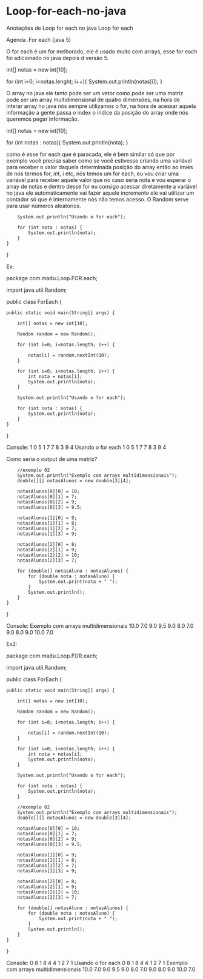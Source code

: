 # Loop-for-each-no-java

Anotações de Loop for each no java
                                                                            Loop for each

Agenda
.For each (java 5)

O for each é um for melhorado, ele é usado muito com arrays, esse for each foi adicionado no java depois d versão 5.

int[] notas = new int[10];

for (int i=0; i<notas.lenght; i++){
  System.out.println(notas[i]);
}

O array no java ele tanto pode ser um vetor como pode ser uma matriz pode ser um array multidimensional de quatro dimensões, na hora de interar array no
java nós sempre utilizamos o for, na hora de acessar aquela informação a gente passa o index o índice da posição do array onde nós queremos pegar
informação.

int[] notas = new int[10];

for (int notas : notas){
  System.out.println(nota);
}

como é esse for each que é paracada, ele é bem similar só que por exemplo você precisa saber como se você estivesse criando uma variável para receber o
valor daquela determinada posição do array então ao invés de nós termos for, int, i etc, nós temos um for each, eu vou criar uma variável para receber
aquele valor que no caso seria nota e vou esperar o array de notas e dentro desse for eu consigo acessar diretamente a variável no java ele automaticamente
vai fazer aquele incremento ele vai utilizar um contador só que é internamente nós não temos acesso.
O Random serve para usar números aleatorios.

		System.out.println("Usando o for each");
		
		for (int nota : notas) {
			System.out.println(nota);
		}
	}

}


Ex:

package com.madu.Loop.FOR.each;

import java.util.Random;

public class ForEach {

	public static void main(String[] args) {
		
		int[] notas = new int[10];
		
		Random random = new Random();
		
		for (int i=0; i<notas.length; i++) {
			
			notas[i] = random.nextInt(10);
		}
		
		for (int i=0; i<notas.length; i++) {
			int nota = notas[i];
			System.out.println(nota);
		}
		
		System.out.println("Usando o for each");
		
		for (int nota : notas) {
			System.out.println(nota);
		}
	}

}


Console:
1
0
5
1
7
7
8
3
9
4
Usando o for each
1
0
5
1
7
7
8
3
9
4

Como seria o output de uma matriz?

		//exemplo 02
		System.out.println("Exemplo com arrays multidimensionais");
		double[][] notasAlunos = new double[3][4];
		
		notasAlunos[0][0] = 10;
		notasAlunos[0][1] = 7;
		notasAlunos[0][2] = 9;
		notasAlunos[0][3] = 9.5;
		
		notasAlunos[1][0] = 9;
		notasAlunos[1][1] = 8;
		notasAlunos[1][2] = 7;
		notasAlunos[1][3] = 9;
		
		notasAlunos[2][0] = 8;
		notasAlunos[2][1] = 9;
		notasAlunos[2][2] = 10;
		notasAlunos[2][3] = 7;
		
		for (double[] notasAluno : notasAlunos) {
			for (double nota : notasAluno) {
				System.out.print(nota + " ");
			}
			System.out.println();
		}
	}

}

Console:
Exemplo com arrays multidimensionais
10.0 7.0 9.0 9.5 
9.0 8.0 7.0 9.0 
8.0 9.0 10.0 7.0 


Ex2:

package com.madu.Loop.FOR.each;

import java.util.Random;

public class ForEach {

	public static void main(String[] args) {
		
		int[] notas = new int[10];
		
		Random random = new Random();
		
		for (int i=0; i<notas.length; i++) {
			
			notas[i] = random.nextInt(10);
		}
		
		for (int i=0; i<notas.length; i++) {
			int nota = notas[i];
			System.out.println(nota);
		}
		
		System.out.println("Usando o for each");
		
		for (int nota : notas) {
			System.out.println(nota);
		}
		
		//exemplo 02
		System.out.println("Exemplo com arrays multidimensionais");
		double[][] notasAlunos = new double[3][4];
		
		notasAlunos[0][0] = 10;
		notasAlunos[0][1] = 7;
		notasAlunos[0][2] = 9;
		notasAlunos[0][3] = 9.5;
		
		notasAlunos[1][0] = 9;
		notasAlunos[1][1] = 8;
		notasAlunos[1][2] = 7;
		notasAlunos[1][3] = 9;
		
		notasAlunos[2][0] = 8;
		notasAlunos[2][1] = 9;
		notasAlunos[2][2] = 10;
		notasAlunos[2][3] = 7;
		
		for (double[] notasAluno : notasAlunos) {
			for (double nota : notasAluno) {
				System.out.print(nota + " ");
			}
			System.out.println();
		}
	}

}


Console:
0
8
1
8
4
4
1
2
7
1
Usando o for each
0
8
1
8
4
4
1
2
7
1
Exemplo com arrays multidimensionais
10.0 7.0 9.0 9.5 
9.0 8.0 7.0 9.0 
8.0 9.0 10.0 7.0 
